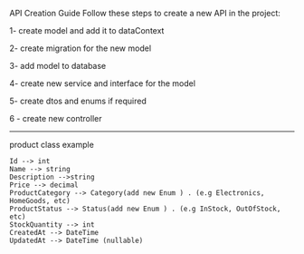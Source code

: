 API Creation Guide
Follow these steps to create a new API in the project:

1- create model and add it to dataContext

2- create migration for the new model

3- add model to database

4- create new service and interface for the model 

5- create dtos and enums if required

6 - create new controller


-------------------------------------------------------
product class example 


    Id --> int
    Name --> string
    Description -->string
    Price --> decimal
    ProductCategory --> Category(add new Enum ) . (e.g Electronics, HomeGoods, etc)
    ProductStatus --> Status(add new Enum ) . (e.g InStock, OutOfStock, etc)
    StockQuantity --> int
    CreatedAt --> DateTime
    UpdatedAt --> DateTime (nullable)

